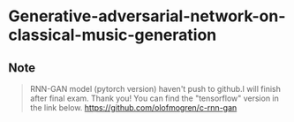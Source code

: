 # Generative-adversarial-network-on-classical-music-generation

## Note
> RNN-GAN model (pytorch version) haven't push to github.I will finish after final exam.
> Thank you!
> You can find the "tensorflow" version in the link below.
> https://github.com/olofmogren/c-rnn-gan
